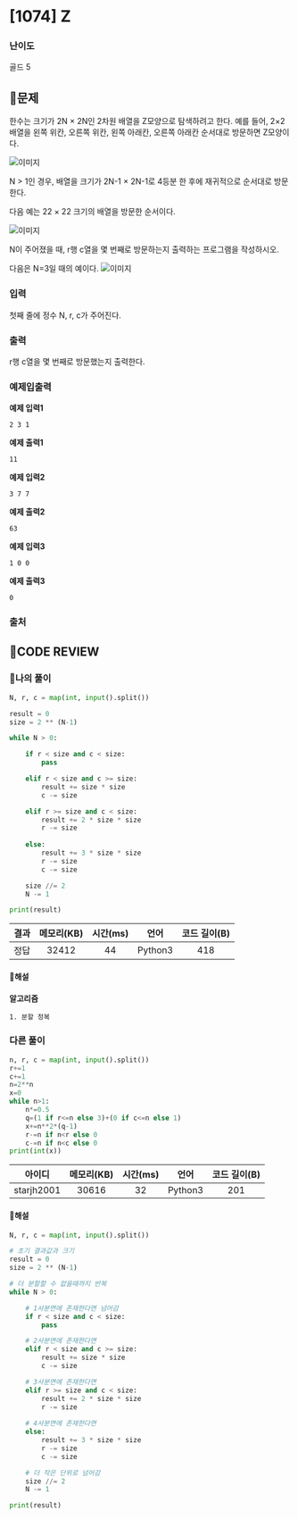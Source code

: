 # [1074] Z

### **난이도**
골드 5
## **📝문제**
한수는 크기가 2N × 2N인 2차원 배열을 Z모양으로 탐색하려고 한다. 예를 들어, 2×2배열을 왼쪽 위칸, 오른쪽 위칸, 왼쪽 아래칸, 오른쪽 아래칸 순서대로 방문하면 Z모양이다.

![이미지](https://u.acmicpc.net/21c73b56-5a91-43aa-b71f-9b74925c0adc/Screen%20Shot%202020-12-02%20at%208.09.46%20AM.png)

N > 1인 경우, 배열을 크기가 2N-1 × 2N-1로 4등분 한 후에 재귀적으로 순서대로 방문한다.

다음 예는 22 × 22 크기의 배열을 방문한 순서이다.

![이미지](https://u.acmicpc.net/adc7cfae-e84d-4d5c-af8e-ee011f8fff8f/Screen%20Shot%202020-12-02%20at%208.11.17%20AM.png)

N이 주어졌을 때, r행 c열을 몇 번째로 방문하는지 출력하는 프로그램을 작성하시오.

다음은 N=3일 때의 예이다.
![이미지](https://u.acmicpc.net/d3e84bb7-9424-4764-ad3a-811e7fcbd53f/Screen%20Shot%202020-12-30%20at%2010.50.47%20PM.png)

### **입력**
첫째 줄에 정수 N, r, c가 주어진다.
### **출력**
r행 c열을 몇 번째로 방문했는지 출력한다.
### **예제입출력**

**예제 입력1**

```
2 3 1
```

**예제 출력1**

```
11
```

**예제 입력2**

```
3 7 7
```

**예제 출력2**

```
63
```

**예제 입력3**

```
1 0 0
```

**예제 출력3**

```
0
```

### **출처**

## **🧐CODE REVIEW**

### **🧾나의 풀이**

```python
N, r, c = map(int, input().split())

result = 0
size = 2 ** (N-1)

while N > 0:

    if r < size and c < size:
        pass

    elif r < size and c >= size:
        result += size * size
        c -= size

    elif r >= size and c < size:
        result += 2 * size * size
        r -= size
    
    else:
        result += 3 * size * size
        r -= size
        c -= size

    size //= 2
    N -= 1

print(result)
```

결과	| 메모리(KB) |	시간(ms) |	언어 |	코드 길이(B)
:----:|:-----:|:-----:|:-----:|:--------:
정답|32412|44|Python3|418
#### **📝해설**

**알고리즘**
```
1. 분할 정복
```

### **다른 풀이**

```python
n, r, c = map(int, input().split())
r+=1
c+=1
n=2**n
x=0
while n>1:
    n*=0.5
    q=(1 if r<=n else 3)+(0 if c<=n else 1)
    x+=n**2*(q-1)
    r-=n if n<r else 0
    c-=n if n<c else 0
print(int(x))
```

아이디 | 메모리(KB) |	시간(ms) |	언어 |	코드 길이(B) 
:-----:|:-----:|:-----:|:----:|:--------:
starjh2001|30616|32|Python3|201
#### **📝해설**

```python
N, r, c = map(int, input().split())

# 초기 결과값과 크기
result = 0
size = 2 ** (N-1)

# 더 분할할 수 없을때까지 반복
while N > 0:

    # 1사분면에 존재한다면 넘어감
    if r < size and c < size:
        pass

    # 2사분면에 존재한다면
    elif r < size and c >= size:
        result += size * size
        c -= size

    # 3사분면에 존재한다면
    elif r >= size and c < size:
        result += 2 * size * size
        r -= size
    
    # 4사분면에 존재한다면
    else:
        result += 3 * size * size
        r -= size
        c -= size

    # 더 작은 단위로 넘어감
    size //= 2
    N -= 1

print(result)
```